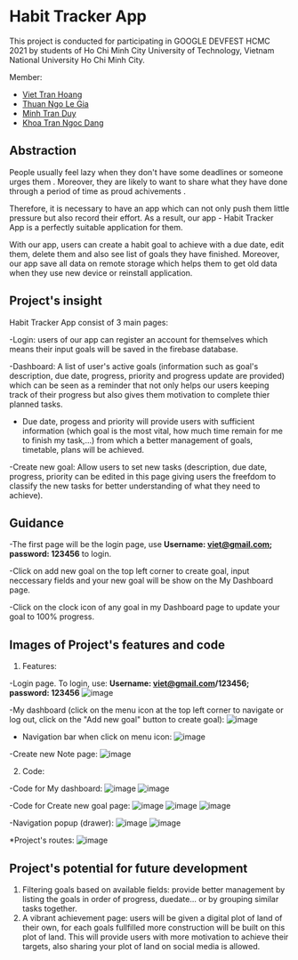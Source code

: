 # Habit Tracker App

This project is conducted for participating in GOOGLE DEVFEST HCMC 2021 by students of Ho Chi Minh City University of Technology, Vietnam National University Ho Chi Minh City.

Member:
* [Viet Tran Hoang](https://github.com/HoangViet144)
* [Thuan Ngo Le Gia](https://github.com/nlgtEA)
* [Minh Tran Duy](https://github.com/Mdtr3002)
* [Khoa Tran Ngoc Dang](https://github.com/Jamesklein218)

## Abstraction

People usually feel lazy when they don't have some deadlines or someone urges them . Moreover, they are likely to want to share what they have done through a period of time as proud achivements .

Therefore, it is necessary to have an app which can not only push them little pressure but also record their effort. As a result, our app - Habit Tracker App is a perfectly suitable application for them. 

With our app, users can create a habit goal to achieve with a due date, edit them, delete them and also see list of goals they have finished. Moreover, our app save all data on remote storage which helps them to get old data when they use new device or reinstall application.

## Project's insight

Habit Tracker App consist of 3 main pages:

-Login: users of our app can register an account for themselves which means their input goals will be saved in the firebase database.

-Dashboard: A list of user's active goals (information such as goal's description, due date, progress, priority and progress update are provided) which can be seen as a reminder that not only helps our users keeping track of their progress but also gives them motivation to complete thier planned tasks.

* Due date, progess and priority will provide users with sufficient information (which goal is the most vital, how much time remain for me to finish my task,...) from which a better management of goals, timetable, plans will be achieved.

-Create new goal: Allow users to set new tasks (description, due date, progress, priority can be edited in this page giving users the freefdom to classify the new tasks for better understanding of what they need to achieve).

## Guidance

-The first page will be the login page, use **Username: viet@gmail.com; password: 123456** to login.

-Click on add new goal on the top left corner to create goal, input neccessary fields and your new goal will be show on the My Dashboard page.

-Click on the clock icon of any goal in my Dashboard page to update your goal to 100% progress.

## Images of Project's features and code

1) Features:

-Login page. To login, use: **Username: viet@gmail.com/123456; password: 123456**
![image](https://user-images.githubusercontent.com/92656809/145130954-20cf86f0-3ee5-4d7b-af47-0425e9b45c23.png)

-My dashboard (click on the menu icon at the top left corner to navigate or log out, click on the "Add new goal" button to create goal):
![image](https://user-images.githubusercontent.com/92656809/145131584-2ac04adc-916c-43c9-9039-57e3b0cdda18.png)

* Navigation bar when click on menu icon:
![image](https://user-images.githubusercontent.com/92656809/145131636-e94f679e-d561-4169-87c8-69bbe24ac395.png)

-Create new Note page:
![image](https://user-images.githubusercontent.com/92656809/145131398-f9d06637-6ef5-4b12-b57c-f1c792528d82.png)

2) Code:

-Code for My dashboard:
![image](https://user-images.githubusercontent.com/92656809/145131941-8d38d3ad-ee7a-41bb-945b-4870b73bc7de.png)
![image](https://user-images.githubusercontent.com/92656809/145131965-b00e0b36-ad43-4d6d-9797-3c96d328d71c.png)

-Code for Create new goal page:
![image](https://user-images.githubusercontent.com/92656809/145132145-730c672e-de0d-4de8-9847-d00094d2630e.png)
![image](https://user-images.githubusercontent.com/92656809/145132193-ab301ea3-b805-4b9e-92e8-5d5cf7327094.png)
![image](https://user-images.githubusercontent.com/92656809/145132227-f039f116-fdb7-422e-830b-456ee2715a21.png)

-Navigation popup (drawer):
![image](https://user-images.githubusercontent.com/92656809/145132311-0f545fb5-2bf2-4908-a5c3-5bb9dfbb814f.png)
![image](https://user-images.githubusercontent.com/92656809/145132355-c5256384-5e86-47dc-96ec-64dfb6105fe8.png)

*Project's routes:
![image](https://user-images.githubusercontent.com/92656809/145132417-0f6a6ab2-52e9-43bf-8d15-8e8f2894d747.png)

## Project's potential for future development

1) Filtering goals based on available fields: provide better management by listing the goals in order of progress, duedate... or by grouping similar tasks together.
2) A vibrant achievement page: users will be given a digital plot of land of their own, for each goals fullfilled more construction will be built on this plot of land. This will provide users with more motivation to achieve their targets, also sharing your plot of land on social media is allowed.










